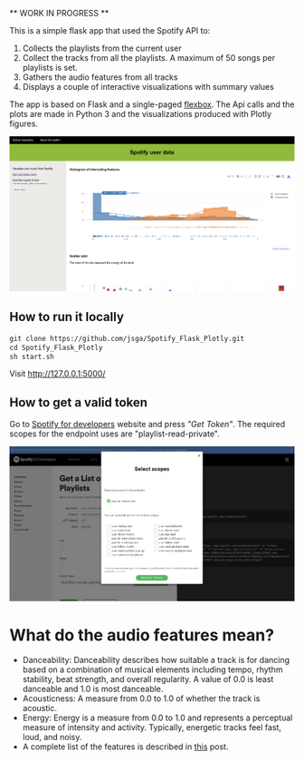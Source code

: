 
** WORK IN PROGRESS **

This is a simple flask app that used the Spotify API to:

1. Collects the playlists from the current user
2. Collect the tracks from all the playlists. A maximum of 50 songs per playlists is set.
3. Gathers the audio features from all tracks
4. Displays a couple of interactive visualizations with summary values

The app is based on Flask and a single-paged [flexbox](https://www.w3schools.com/css/css3_flexbox.asp). The Api calls and the plots are made in Python 3 and the visualizations produced with Plotly figures.

![App](https://github.com/jsga/Spotify_Flask_Plotly/blob/master/Screenshots/Screenshot_App.png)

## How to run it locally

```
git clone https://github.com/jsga/Spotify_Flask_Plotly.git
cd Spotify_Flask_Plotly
sh start.sh
```
Visit http://127.0.0.1:5000/

## How to get a valid token

Go to [Spotify for developers](https://developer.spotify.com/console/get-current-user-playlists/) website and press _"Get Token"_. The required scopes for the endpoint uses are "playlist-read-private".

![Spotify screenshot](https://github.com/jsga/Spotify_Flask_Plotly/blob/master/Screenshots/Screenshot_Spotify.png)

# What do the audio features mean?

- Danceability: Danceability describes how suitable a track is for dancing based on a combination of musical elements including tempo, rhythm stability, beat strength, and overall regularity. A value of 0.0 is least danceable and 1.0 is most danceable.
- Acousticness: A measure from 0.0 to 1.0 of whether the track is acoustic.
- Energy: Energy is a measure from 0.0 to 1.0 and represents a perceptual measure of intensity and activity. Typically, energetic tracks feel fast, loud, and noisy.
- A complete list of the features is described in [this](https://medium.com/@boplantinga/what-do-spotifys-audio-features-tell-us-about-this-year-s-eurovision-song-contest-66ad188e112a) post.

